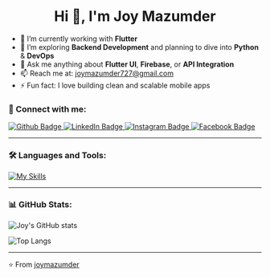 <h1 align="center">Hi 👋, I'm Joy Mazumder</h1>

- 🔭 I’m currently working with **Flutter**
- 🌱 I’m exploring **Backend Development** and planning to dive into **Python** & **DevOps**
- 💬 Ask me anything about **Flutter UI**, **Firebase**, or **API Integration**
- 📫 Reach me at: joymazumder727@gmail.com 
- ⚡ Fun fact: I love building clean and scalable mobile apps

### 🔗 Connect with me:
<div id="badges">
  <a href="https://github.com/joymazumder">
    <img src="https://img.shields.io/badge/Github-white?style=for-the-badge&logo=Github&logoColor=black" alt="Github Badge"/>
  </a>
  <a href="https://www.linkedin.com/in/joymazumder"> 
    <img src="https://img.shields.io/badge/LinkedIn-blue?style=for-the-badge&logo=linkedin&logoColor=white" alt="LinkedIn Badge"/>
  </a>
  <a href="https://www.instagram.com/joy.mazumder/">
    <img src="https://img.shields.io/badge/Instagram-purple?style=for-the-badge&logo=instagram&logoColor=white" alt="Instagram Badge"/>
  </a>
  <a href="https://fb.com/joymazumder">
    <img src="https://img.shields.io/badge/Facebook-blue?style=for-the-badge&logo=facebook&logoColor=white" alt="Facebook Badge"/>
  </a>
</div>

---

### 🛠️ Languages and Tools:
[![My Skills](https://skillicons.dev/icons?i=flutter,dart,firebase,git,github,postman,figma,vscode&perline=6)](https://skillicons.dev)

---

### 📊 GitHub Stats:
![Joy's GitHub stats](https://github-readme-stats.vercel.app/api?username=joymazumder&show_icons=true&theme=dark)

![Top Langs](https://github-readme-stats.vercel.app/api/top-langs/?username=joymazumder&layout=compact&theme=dark)

---

⭐️ From [joymazumder](https://github.com/joymazumder)
